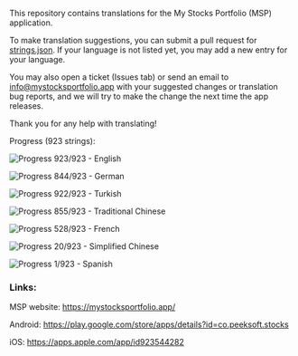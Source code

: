 This repository contains translations for the My Stocks Portfolio (MSP) application.

To make translation suggestions, you can submit a pull request for [strings.json](https://github.com/mystocksportfolio/translations/blob/main/strings.json). If your language is not listed yet, you may add a new entry for your language.

You may also open a ticket (Issues tab) or send an email to info@mystocksportfolio.app with your suggested changes or translation bug reports, and we will try to make the change the next time the app releases.

Thank you for any help with translating!

Progress (923 strings):

![Progress](https://progress-bar.dev/100?title=en&width=120) 923/923 - English

![Progress](https://progress-bar.dev/91?title=de&width=120) 844/923 - German

![Progress](https://progress-bar.dev/100?title=tr&width=120) 922/923 - Turkish

![Progress](https://progress-bar.dev/93?title=zh-Hant-TW&width=120) 855/923 - Traditional Chinese

![Progress](https://progress-bar.dev/57?title=fr&width=120) 528/923 - French

![Progress](https://progress-bar.dev/2?title=zh&width=120) 20/923 - Simplified Chinese

![Progress](https://progress-bar.dev/0?title=es&width=120) 1/923 - Spanish

### Links:

MSP website: https://mystocksportfolio.app/

Android: https://play.google.com/store/apps/details?id=co.peeksoft.stocks

iOS: https://apps.apple.com/app/id923544282
